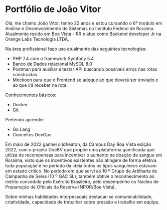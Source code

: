 # Portfólio de João Vitor

Olá, me chamo João Vitor, tenho 22 anos e estou cursando o 6º modulo em Análise e Desenvolvimento de Sistemas no Instituto Federal de Roraima. Atualmente resido em Boa Vista - RR e atuo como Backend developer Jr na Orange Labs Tecnologia LTDA.

Na área profissional faço uso atualmente das seguintes tecnologias: 
- PHP 7.4 com o framework Symfony 5.4
- Banco de Dados relacional MySQL 8.0
- Postman para auxiliar e testar API buscando possíveis erros nas rotas construídas
- Mockoon para que o Frontend se adeque ao que deverá ser enviado e ao que irá receber na rota.

Conhecimentos básicos:
- Docker
- Git 

Pretendo aprender
- Go Lang
- Conceitos DevOps

Em maio de 2022 ganhei o Idheaton, da Campus Day Boa Vista edição 2022, com o projeto DoeBV que propõe uma plataforma gamificada que utiliza de recompensas para incentivar o aumento na doação de sangue em Roraima, visto que os incentivos existentes não atingem de forma efetiva toda população e no período da ideia todos os tipos sanguíneos estavam em estado crítico. No período em que servi ao 10 º Grupo de Artilharia de Campanha de Selva (10 º GAC SL), também obtive o reconhecimento ao mérito concedido pelo Exército Brasileiro, pelo desempenho no Núcleo de Preparação de Oficiais da Reserva (NPOR/Boa Vista).

Sobre minhas habilidades interpessoais destacar-se comunicabilidade, criatividade, capacidade de trabalhar sobre pressão e trabalho em equipe.
